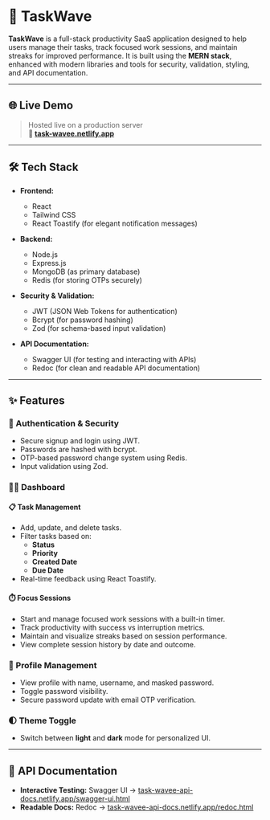 # 🚀 TaskWave

**TaskWave** is a full-stack productivity SaaS application designed to help users manage their tasks, track focused work sessions, and maintain streaks for improved performance. It is built using the **MERN stack**, enhanced with modern libraries and tools for security, validation, styling, and API documentation.

---

## 🌐 Live Demo

> Hosted live on a production server  
> **🔗 [task-wavee.netlify.app](https://task-wavee.netlify.app)** 

---

## 🛠 Tech Stack

- **Frontend:**
  - React
  - Tailwind CSS
  - React Toastify (for elegant notification messages)

- **Backend:**
  - Node.js
  - Express.js
  - MongoDB (as primary database)
  - Redis (for storing OTPs securely)

- **Security & Validation:**
  - JWT (JSON Web Tokens for authentication)
  - Bcrypt (for password hashing)
  - Zod (for schema-based input validation)

- **API Documentation:**
  - Swagger UI (for testing and interacting with APIs)
  - Redoc (for clean and readable API documentation)

---

## ✨ Features

### 🔐 Authentication & Security
- Secure signup and login using JWT.
- Passwords are hashed with bcrypt.
- OTP-based password change system using Redis.
- Input validation using Zod.

### 🧑‍💻 Dashboard

#### 📋 Task Management
- Add, update, and delete tasks.
- Filter tasks based on:
  - **Status**
  - **Priority**
  - **Created Date**
  - **Due Date**
- Real-time feedback using React Toastify.

#### ⏱️ Focus Sessions
- Start and manage focused work sessions with a built-in timer.
- Track productivity with success vs interruption metrics.
- Maintain and visualize streaks based on session performance.
- View complete session history by date and outcome.

### 👤 Profile Management
- View profile with name, username, and masked password.
- Toggle password visibility.
- Secure password update with email OTP verification.

### 🌓 Theme Toggle
- Switch between **light** and **dark** mode for personalized UI.

---

## 📘 API Documentation

- **Interactive Testing:** Swagger UI → [task-wavee-api-docs.netlify.app/swagger-ui.html](https://task-wavee-api-docs.netlify.app/swagger-ui.html)
- **Readable Docs:** Redoc → [task-wavee-api-docs.netlify.app/redoc.html](https://task-wavee-api-docs.netlify.app/redoc.html)

